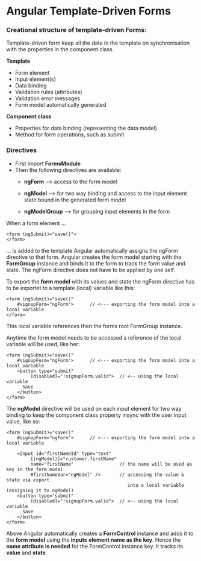 # Angular Template-Driven Forms

### Creational structure of template-driven Forms:

Template-driven form keep all the data in the template on synchronisation with the properties in the component class.

**Template**

* Form element
* Input element\(s\)
* Data binding
* Validation rules \(attributes\)
* Validation error messages
* Form model automatically generated

**Component class**

* Properties for data binding \(representing the data model\)
* Method for form operations, such as submit

### Directives

* First import **FormsModule**
* Then the following directives are available:
  * **ngForm**                 --&gt; access to the form model
  * **ngModel**               --&gt; for two way binding and access to the input element 
                                       state bound in the generated form model

  * **ngModelGroup**    --&gt; for grouping input elements in the form

When a form element ...

```
<form (ngSubmit)="save()">
</form>
```

... is added to the template Angular automatically assigns the ngForm directive to that form. Angular creates the form model starting with the **FormGroup** instance and binds it to the form to track the form value and state. The ngForm directive does not have to be applied by one self.

To export the **form model** with its values and state the ngForm directive has to be exportet to a template \(local\) variable like this:

```
<form (ngSubmit)="save()"
    #signupForm="ngForm">      // <--- exporting the form model into a local variable
</form>
```

This local variable references then the forms root FormGroup instance.

Anytime the form model needs to be accessed a reference of the local variable will be used, like her:

```
<form (ngSubmit)="save()"
    #signupForm="ngForm">      // <--- exporting the form model into a local variable
    <button type="submit"
         [disabled]="!signupForm.valid">  // <-- using the local variable
      Save
    </button>
</form>
```

The **ngModel** directive will be used on each input element for two way binding to keep the component class property insync with the user input value, like so:

```
<form (ngSubmit)="save()"
    #signupForm="ngForm">      // <--- exporting the form model into a local variable
    
    <input id="firstNameId" type="text"
         [(ngModel)]="customer.firstName"
         name="firstName"                 // the name will be used as key in the form model
         #firstNameVar="ngModel" />       // accessing the value & state via export 
                                             into a local variable (assigning it to ngModel)     
    <button type="submit"
         [disabled]="!signupForm.valid">  // <-- using the local variable
      Save
    </button>
</form>
```

Above Angular automatically creates a **FormControl** instance and adds it to the **form model** using the **inputs** **element name as the key**. Hence the **name attribute is needed** for the FormControl instance key. It tracks its **value** and **state**.







